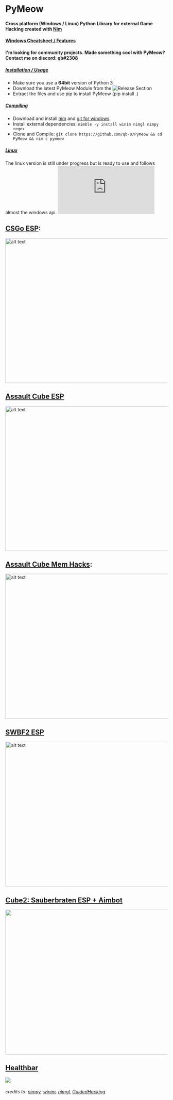 # PyMeow
#### Cross platform (Windows / Linux) Python Library for external Game Hacking created with [Nim](https://nim-lang.org)
#### [Windows Cheatsheet / Features](https://github.com/qb-0/PyMeow/blob/master/cheatsheet.txt)

#### I'm looking for community projects. Made something cool with PyMeow? Contact me on discord: qb#2308
##### <ins>Installation / Usage</ins>
- Make sure you use a **64bit** version of Python 3
- Download the latest PyMeow Module from the ![Release Section](https://github.com/qb-0/PyMeow/releases)
- Extract the files and use pip to install PyMeow (pip install .)

##### <ins>Compiling</ins>
- Download and install [nim](https://nim-lang.org/install.html) and [git for windows](https://gitforwindows.org/)
- Install external dependencies: `nimble -y install winim nimgl nimpy regex`
- Clone and Compile: `git clone https://github.com/qb-0/PyMeow && cd PyMeow && nim c pymeow`

##### <ins>Linux</ins>
The linux version is still under progress but is ready to use and follows almost the windows api.
![Linux Assault Cube ESP](https://github.com/qb-0/PyMeow/blob/master/examples/linux/ac_esp.py)

## [CSGo ESP](https://github.com/qb-0/PyMeow/blob/master/examples/csgo_esp.py):
<img src="https://github.com/qb-0/PyMeow/blob/master/examples/screenshots/csgo_py.png" alt="alt text" width="650" height="450">

## [Assault Cube ESP](https://github.com/qb-0/PyMeow/blob/master/examples/ac_esp.py)
<img src="https://github.com/qb-0/PyMeow/blob/master/examples/screenshots/ac2_py.png" alt="alt text" width="650" height="450">

## [Assault Cube Mem Hacks](https://github.com/qb-0/PyMeow/blob/master/examples/ac_hacks.py):
<img src="https://github.com/qb-0/PyMeow/blob/master/examples/screenshots/ac_py.png" alt="alt text" width="650" height="450">

## [SWBF2 ESP](https://github.com/qb-0/PyMeow/blob/master/examples/swbf2_esp.py)
<img src="https://github.com/qb-0/PyMeow/blob/master/examples/screenshots/swbf_py.png" alt="alt text" width="650" height="450">

## [Cube2: Sauberbraten ESP + Aimbot](https://github.com/qb-0/PyMeow/blob/master/examples/sauerbraten_espaim.py)
[<img src="https://img.youtube.com/vi/7F_16FQURGc/maxresdefault.jpg" width="650" height="450">](https://youtu.be/7F_16FQURGc)

## [Healthbar](https://github.com/qb-0/PyMeow/blob/master/examples/healthbar.py)
![](https://github.com/qb-0/PyMeow/blob/master/examples/screenshots/healthbar.gif)

###### credits to: [nimpy](https://github.com/yglukhov/nimpy), [winim](https://github.com/khchen/winim), [nimgl](https://github.com/nimgl/nimgl), [GuidedHacking](https://guidedhacking.com)